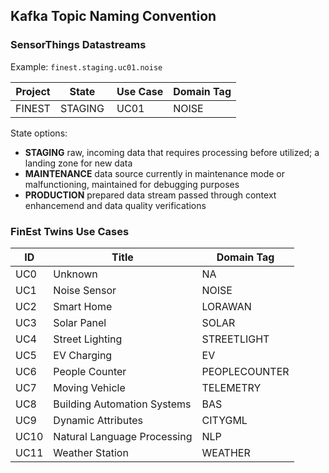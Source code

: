 ## Kafka Topic Naming Convention

### SensorThings Datastreams

Example: `finest.staging.uc01.noise`

| Project | State | Use Case | Domain Tag |
| -------- | -------- |  ---- | -------- |
| FINEST | STAGING | UC01 | NOISE |

State options:
- **STAGING** raw, incoming data that requires processing before utilized; a landing zone for new data
- **MAINTENANCE** data source currently in maintenance mode or malfunctioning, maintained for debugging purposes
- **PRODUCTION** prepared data stream passed through context enhancemend and data quality verifications

### FinEst Twins Use Cases

| ID  | Title | Domain Tag |
| ------------- | ------------- | ------------- |
| UC0  | Unknown | NA  |
| UC1  | Noise Sensor | NOISE |
| UC2 | Smart Home | LORAWAN |
| UC3 | Solar Panel | SOLAR |
| UC4 | Street Lighting | STREETLIGHT |
| UC5 | EV Charging | EV |
| UC6 | People Counter | PEOPLECOUNTER |
| UC7 | Moving Vehicle | TELEMETRY |
| UC8 | Building Automation Systems | BAS |
| UC9 | Dynamic Attributes | CITYGML |
| UC10 | Natural Language Processing | NLP |
| UC11 | Weather Station | WEATHER |

